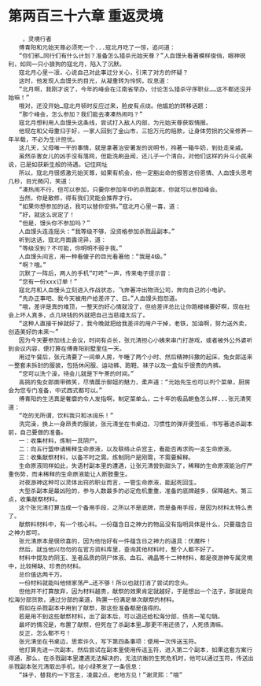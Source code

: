 # 第两百三十六章 重返灵境
        ，灵境行者
       傅青阳和元始天尊必须死一个...寇北月吃了一惊，追问道：
       “你们邪…同行们有什么计划？准备怎么猎杀元始天尊？”人血馒头看著模样俊俏，眼神锐利，如同一只小狼狗的寇北月，陷入了沉默。
       寇北月心里一凛，心说自己对此事过分关心，引来了对方的怀疑？
       这时，他发现人血馒头的目光，从凝重转为怜悯，叹息道：
       “北月啊，我刚才说了，今年的峰会在江南省举办，讨论怎么猎杀守序职业……这不都还没开始嘛！”
       哦对，还没开始…寇北月顿时反应过来，脸皮有点烧。他尴尬的转移话题：
       “那个峰会，怎么参加？我们能去凑凑热闹吗？”
       寇北月想利用人血馒头这条线，尝试打入敌人内部，为元始天尊获取情报。
       他现在和父母重归于好，一家人回到了金山市，三拾万元的赔款，让身体劳损的父亲修养一年半载，不必为生计担忧。
       这几天，父母唯一干的事情，就是拿著治安署发的说明书，拎著一箱牛奶，到处走亲戚。
       虽然杀害女儿的凶手没有落网，但能洗刷丑闻，还儿子一个清白，对他们这样的升斗小民来说，已是如获新生般的待遇。记住网址
       所以，寇北月很感激元始天尊，如果有机会，他一定豁出命的报答这份恩情、人血馒头思考几秒，目光微闪，笑道：
       “凑热闹不行，但可以参加，只要你参加年中的杀戮副本，你就可以参加峰会。
       当然，你是散修，得有我们灵能会推荐才行。
       “如果你想参加的话，我可以替你安排。”寇北月心里一喜，道：
       “好，就这么说定了！
       “但是，馒头你不参加吗？”
       人血馒头连连摇头：“我等级不够，没资格参加杀戮品副本。”
       听到这话，寇北月面露诧异，道：
       “等级没到？不可能，你明明不弱于我。”
       人血馒头间言，用一种看傻子的目光看著他：“我是4级。”
       “啊？哦。”
       沉默了一阵后，两人的手机“叮咚”一声，传来电子提示音：
       “您有一份xxx订单！”
       寇北月和人血慢头立刻进入作战状态，飞奔著冲出物流公司，奔向自己的小电驴。
       “先办正事吧、我今天被用户给差评了、日。”人血馒头抱怨道。
       “哦，差评是真的难顶，一整天的好心情就没了，但给差评总比让你跑楼梯要好啊，现在社会上坏人真多，点几块钱的外就把自己当慈禧太后了。
       “这种人直接干掉就好了，我今晚就把给我差评的用户干掉，老铁，加油啊，努力送外卖，创造美好的未来～”
       因为今天要参加线上会议，时间有点长，张元清担心小姨来串门打游戏，或者被外公外婆听到会议内容，便打算在傅青阳别墅里住一天。
       用过午餐后，张元清要了一间单人房，午睡了两个小时、然后精神抖撒的起床，兔女郎送来一整套未拆封的服装，包括休闲服、运动裤、跑鞋、袜子以及一盒似乎很贵的内裤。
       “您可以洗个澡，待会儿就是下午茶的时间。”
       高挑的兔女郎面带微笑，尽情展示御姐的魅力，柔声道：“元始先生也可以列个菜单，厨房会为您专门准备，中式西式都可以。”
       傅青阳的生活真是奢靡的令人发指啊，制定菜单么，二十年的极品鲍鱼怎么样...张元清笑道：
       “吃的无所谓，饮料我只和冰阔乐！”
       洗完澡，换上一身昂贵的服装，张元清坐在书桌边，习惯性的弹开便签纸，书写著进杀副本前，自己要做的准备。
       一：收集材料，炼制一具阴尸。
       二：向五行盟申请稀释生命原液，以及联络止杀宫主，看能否再求购一支生命原液。
       三：收集献祭材料，以备不时之需。炼制阴户是刚需，不需要解释。
       生命原液同样如此，失语村副本里的遭遇，让张元清尝到甜头了，稀释的生命原液能治疗严重伤势，而未稀释的生命原液能让人断肢重生。
       对夜游神这种可以灵体出窍的职业而言，一管生命原液，能起死回生。
       大型杀副本是最凶险的，参与人数最多的必定危机重重，准备的底牌越多，保障越大。第三点，收集献祭材料。
       这个张元清打算当成一个备用手段，之所以不是底牌，而是备用手段，是因为材料太特么贵了。
       献祭料材料中，有一个核心料。一份蕴含日之神力的物品没有指明具体是什么，只要蕴含日之神力即可。
       张元清原本是很欣喜的，因为他怡好有一件蕴含日之神力的道具：伏魔杵！
       然后，就当他兴勿勿的在官方资料库里，查询其他材料时，整个人都不好了。
       材料中提及的阴玉、圣者品质的阴尸体液、血石、魂晶等十二种材料，都是夜游神专属灵境中，比较稀缺、珍贵的材料。
       总价值达两千万。
       一份材料就能叫他倾家荡产…还不够！所以也就打消了尝试的念头。
       但他并不打算放弃，因为材料越贵，献祭的效果肯定就越好，于是想出一个法子，那就是向松海分部货款，通过分部的渠道，购置一份满足单次献祭的材料。
       假如在杀戮副本中用到了献祭，那这些准备都是值得的。
       若是用不到这些献祭材料，出了副本后，可以退还给松海分部，债务一笔勾销。
       最坏的情况是，布置了献祭，但死在了杀副本里…那更不用还债了，人死债清嘛。
       反正，怎么都不亏！
       张元清坐在书桌边，思索许久，写下第四条事项：使用一次传送玉符。
       他打算先进一次副本，然后尝试在副本里使用传送玉符，进入第二个副本，如果这套方案行得通，那么，在杀戮副本里遭遇无法解决的，无法抗衡的生死危机时，他可以通过玉符，传送出杀戮副本张元清取出手机，给小绿茶发了一条信息：
       “妹子，替我约一下宫主，凌晨2点，老地方见！”谢灵熙：“哦”